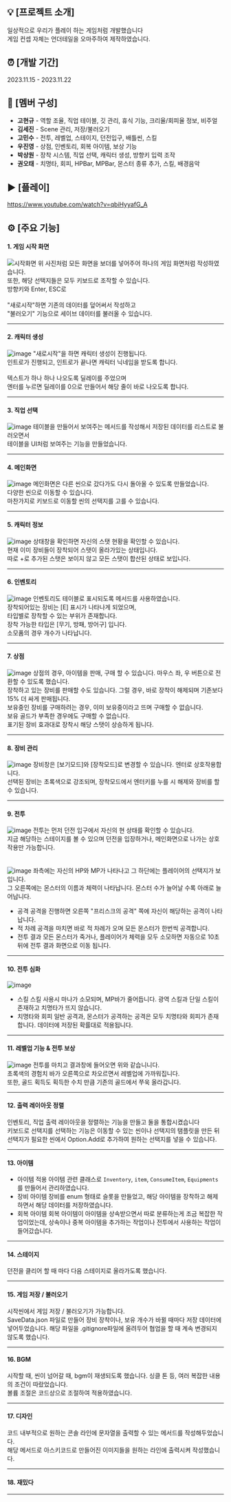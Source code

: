## 💡 [프로젝트 소개]
일상적으로 우리가 플레이 하는 게임처럼 개발했습니다 <br/>
게임 컨셉 자체는 언더테일을 오마주하여 제작하였습니다.

## ⏰ [개발 기간]
2023.11.15 - 2023.11.22

## 👥 [멤버 구성]
+ <b>고현규</b> - 역할 조율, 직업 테이블, 깃 관리, 휴식 기능, 크리율/회피율 정보, 비주얼 <br/>
+ <b>김세진</b> - Scene 관리, 저장/불러오기 <br/>
+ <b>고민수</b> - 전투, 레벨업, 스테이지, 던전입구, 배틀씬, 스킬 <br/>
+ <b>우진영</b> - 상점, 인벤토리, 회복 아이템, 보상 기능 <br/>
+ <b>박상원</b> - 장착 시스템, 직업 선택, 캐릭터 생성, 방향키 입력 조작 <br/>
+ <b>권오태</b> - 치명타, 회피, HPBar, MPBar, 몬스터 종류 추가, 스킬, 배경음악 <br/>

## ▶️ [플레이]
https://www.youtube.com/watch?v=qbiHyyafG_A


## ⚙ [주요 기능]
#### 1. 게임 시작 화면
![시작화면](https://github.com/gusrb0296/TeamProject/assets/21351278/0f9ab90b-5cb1-4f34-8348-23e26dab03bc)
위 사진처럼 모든 화면을 보더를 넣어주어 하나의 게임 화면처럼 작성하였습니다. <br/>
또한, 해당 선택지들은 모두 키보드로 조작할 수 있습니다. <br/>
방향키와 Enter, ESC로 <br/>
<br/>
"새로시작"하면 기존의 데이터를 덮어써서 작성하고 <br/>
"불러오기" 기능으로 세이브 데이터를 불러올 수 있습니다.
***
#### 2. 캐릭터 생성
![image](https://github.com/gusrb0296/TeamProject/assets/21351278/9431c287-4718-4bef-a253-a0efcfd91332)
"새로시작"을 하면 캐릭터 생성이 진행됩니다.<br/>
인트로가 진행되고, 인트로가 끝나면 캐릭터 닉네임을 받도록 합니다. <br/>
<br/>
텍스트가 하나 하나 나오도록 딜레이를 주었으며<br/>
엔터를 누르면 딜레이를 0으로 만들어서 해당 줄이 바로 나오도록 합니다.
***
#### 3. 직업 선택
![image](https://github.com/gusrb0296/TeamProject/assets/21351278/ac9d686b-9f95-40c7-b071-d2f8258377a7)
테이블을 만들어서 보여주는 메서드를 작성해서 저장된 데이터를 리스트로 불러오면서<br/>
테이블을 UI처럼 보여주는 기능을 만들었습니다.
***
#### 4. 메인화면 
![image](https://github.com/gusrb0296/TeamProject/assets/21351278/fbd3de64-1baf-4b55-9970-3c8886d6524c)
메인화면은 다른 씬으로 갔다가도 다시 돌아올 수 있도록 만들었습니다.<br/>
다양한 씬으로 이동할 수 있습니다. <br/>
마찬가지로 키보드로 이동할 씬의 선택지를 고를 수 있습니다.
***
#### 5. 캐릭터 정보
![image](https://github.com/gusrb0296/TeamProject/assets/21351278/91dbae83-2da1-4da8-a6da-4edf5b8d03a0)
상태창을 확인하면 자신의 스탯 현황을 확인할 수 있습니다. <br/>
현재 이미 장비들이 장착되어 스탯이 올라가있는 상태입니다. <br/>
따로 +로 추가된 스탯은 보이지 않고 모든 스탯이 합산된 상태로 보입니다.
***
#### 6. 인벤토리 
![image](https://github.com/gusrb0296/TeamProject/assets/21351278/a1995705-86b0-44a7-8598-c5d9a3a28ab2)
인벤토리도 테이블로 표시되도록 메서드를 사용하였습니다.<br/>
장착되어있는 장비는 [E] 표시가 나타나게 되었으며,<br/>
타입별로 장착할 수 있는 부위가 존재합니다.<br/>
장착 가능한 타입은 [무기, 방패, 방어구] 입니다.<br/>
소모품의 경우 개수가 나타납니다.
***
#### 7. 상점
![image](https://github.com/gusrb0296/TeamProject/assets/21351278/bba54683-b791-4de1-9820-398ae104378c)
상점의 경우, 아이템을 판매, 구매 할 수 있습니다. 마우스 좌, 우 버튼으로 전환할 수 있도록 했습니다.<br/>
장착하고 있는 장비를 판매할 수도 있습니다. 그럴 경우, 바로 장착이 해제되며 기존보다 15% 더 싸게 판매됩니다.<br/>
보유중인 장비를 구매하려는 경우, 이미 보유중이라고 뜨며 구매할 수 없습니다.<br/>
보유 골드가 부족한 경우에도 구매할 수 없습니다.<br/>
표기된 장비 효과대로 장착시 해당 스탯이 상승하게 됩니다.<br/>
***
#### 8. 장비 관리 
![image](https://github.com/gusrb0296/TeamProject/assets/21351278/7cb8cba9-dfbb-4730-aa5c-46d0c28b23fa)
장비창은 [보기모드]와 [장착모드]로 변경할 수 있습니다. 엔터로 상호작용합니다. <br/>
선택된 장비는 초록색으로 강조되며, 장착모드에서 엔터키를 누를 시 해제와 장비를 할 수 있습니다.
***
#### 9. 전투
![image](https://github.com/gusrb0296/TeamProject/assets/21351278/3f68078d-7798-47c7-830e-cd88d6d21dd7)
전투는 먼저 던전 입구에서 자신의 현 상태를 확인할 수 있습니다. <br/>
지금 해당하는 스테이지를 볼 수 있으며 던전을 입장하거나, 메인화면으로 나가는 상호작용만 가능합니다.<br/>
<br/><br/>
![image](https://github.com/gusrb0296/TeamProject/assets/21351278/fbbd96a3-3d8c-45de-9c6f-5bfbeb6fd709)
좌측에는 자신의 HP와 MP가 나타나고 그 하단에는 플레이어의 선택지가 보입니다. <br/>
그 오른쪽에는 몬스터의 이름과 체력이 나타납니다. 몬스터 수가 늘어날 수록 아래로 늘어납니다. <br/>

 + 공격
   공격을 진행하면 오른쪽 "프리스크의 공격" 쪽에 자신이 해당하는 공격이 나타납니다.
 + 적 차례
   공격을 마치면 바로 적 차례가 오며 모든 몬스터가 한번씩 공격합니다.
 + 전투 결과
   모든 몬스터가 죽거나, 플레이어가 체력을 모두 소모하면 자동으로 10초뒤에 전투 결과 화면으로 이동 됩니다.
***

#### 10. 전투 심화
![image](https://github.com/gusrb0296/TeamProject/assets/21351278/b5d9e953-b61a-4370-b8b5-1859efe7e9d9)
   + 스킬
     스킬 사용시 마나가 소모되며, MP바가 줄어듭니다. 광역 스킬과 단일 스킬이 존재하고 치명타가 뜨지 않습니다.
   + 치명타와 회피
     일반 공격과, 몬스터가 공격하는 공격은 모두 치명타와 회피가 존재합니다. 데이터에 저장된 확률대로 적용됩니다.
***
#### 11. 레벨업 기능 & 전투 보상
![image](https://github.com/gusrb0296/TeamProject/assets/21351278/665ac3f2-abc5-4d1f-b8c7-b8775d0bf5cb)
전투를 마치고 결과창에 들어오면 위와 같습니니다. <br/>
초록색의 경험치 바가 오른쪽으로 차오르면서 레벨업에 가까워집니다. <br/>
또한, 골드 획득도 획득한 수치 만큼 기존의 골드에서 쭈욱 올라갑니다.
***
#### 12. 출력 레이아웃 정렬
인벤토리, 직업 출력 레이아웃을 정렬하는 기능을 만들고 둘을 통합시켰습니다 <br/>
키보드로 선택지를 선택하는 기능은 이동할 수 있는 씬이나 선택지의 탬플릿을 만든 뒤 <br/>
선택지가 필요한 씬에서 Option.Add로 추가하여 원하는 선택지를 넣을 수 있습니다.
***
#### 13. 아이템
   + 아이템 적용
     아이템 관련 클래스로 `Inventory`, `item`, `ConsumeItem`, `Equipments` 를 만들어서 관리하였습니다.
   + 장비 아이템
     장비를 enum 형태로 슬롯을 만들었고, 해당 아이템을 장착하고 해제 하면서 해당 데이터를 저장하였습니다.
   + 회복 아이템
     회복 아이템이 아이템을 상속받으면서 따로 분류하는게 조금 복잡한 작업이었는데, 상속이나 중복 아이템을 추가하는 작업이나 전투에서 사용하는 작업이 들어갔습니다.
***
#### 14. 스테이지
던전을 클리어 할 때 마다 다음 스테이지로 올라가도록 했습니다.
***
#### 15. 게임 저장 / 불러오기
시작씬에서 게임 저장 / 불러오기가 가능합니다. <br/>
SaveData.json 파일로 만들어 장비 장착이나, 보유 개수가 바뀔 때마다 저장 데이터에 넣어두었습니다.
해당 파일을 .gitignore파일에 올려두어 협업을 할 때 계속 변경되지 않도록 했습니다.
***
#### 16. BGM
시작할 때, 씬이 넘어갈 때, bgm이 재생되도록 했습니다. 싱클 톤 등, 여러 복잡한 내용의 조건이 따랐었습니다. <br/>
볼륨 조절은 코드상으로 조절하여 적용하였습니다.
***
#### 17. 디자인
코드 내부적으로 원하는 콘솔 라인에 문자열을 출력할 수 있는 메서드를 작성해두었습니다. <br/>
해당 메서드로 아스키코드로 만들어진 이미지들을 원하는 라인에 출력시켜 작성했습니다.
***
#### 18. 재밌다
***

